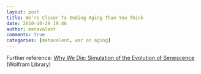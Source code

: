 ```yaml
---
layout: post
title: We’re Closer To Ending Aging Than You Think
date: 2010-10-29 19:46
author: metavalent
comments: true
categories: [metavalent, war on aging]
---
```


Further reference: <a href="https://library.wolfram.com/infocenter/Conferences/7304/">Why We Die: Simulation of the Evolution of Senescence</a> (Wolfram Library)

